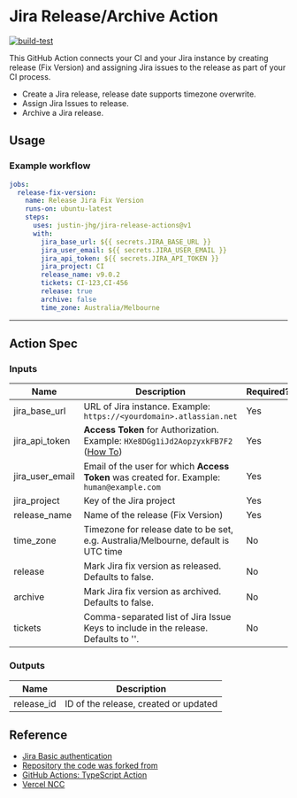 # Jira Release/Archive Action

[![build-test](https://github.com/Justin-JHG/jira-release-actions/actions/workflows/test.yml/badge.svg)](https://github.com/Justin-JHG/jira-release-actions/actions/workflows/test.yml)

This GitHub Action connects your CI and your Jira instance by creating release (Fix Version) and assigning Jira issues to the release as part of your CI process.

- Create a Jira release, release date supports timezone overwrite.
- Assign Jira Issues to release.
- Archive a Jira release.

## Usage

### Example workflow

```yaml
jobs:
  release-fix-version:
    name: Release Jira Fix Version
    runs-on: ubuntu-latest
    steps:
      uses: justin-jhg/jira-release-actions@v1
      with:
        jira_base_url: ${{ secrets.JIRA_BASE_URL }}
        jira_user_email: ${{ secrets.JIRA_USER_EMAIL }}
        jira_api_token: ${{ secrets.JIRA_API_TOKEN }}
        jira_project: CI
        release_name: v9.0.2
        tickets: CI-123,CI-456
        release: true
        archive: false
        time_zone: Australia/Melbourne
```

---

## Action Spec

### Inputs

| Name            | Description                                                                                                                                          | Required? | Type    |
| --------------- | ---------------------------------------------------------------------------------------------------------------------------------------------------- | --------- | ------- |
| jira_base_url   | URL of Jira instance. Example: `https://<yourdomain>.atlassian.net`                                                                                  | Yes       | String  |
| jira_api_token  | **Access Token** for Authorization. Example: `HXe8DGg1iJd2AopzyxkFB7F2` ([How To](https://confluence.atlassian.com/cloud/api-tokens-938839638.html)) | Yes       | String  |
| jira_user_email | Email of the user for which **Access Token** was created for. Example: `human@example.com`                                                           | Yes       | String  |
| jira_project    | Key of the Jira project                                                                                                                              | Yes       | String  |
| release_name    | Name of the release (Fix Version)                                                                                                                    | Yes       | String  |
| time_zone       | Timezone for release date to be set, e.g. Australia/Melbourne, default is UTC time                                                                   | No        | String  |
| release         | Mark Jira fix version as released. Defaults to false.                                                                                                | No        | Boolean |
| archive         | Mark Jira fix version as archived. Defaults to false.                                                                                                | No        | Boolean |
| tickets         | Comma-separated list of Jira Issue Keys to include in the release. Defaults to ''.                                                                   | No        | String  |

### Outputs

| Name       | Description                           |
| ---------- | ------------------------------------- |
| release_id | ID of the release, created or updated |

## Reference

- [Jira Basic authentication](https://developer.atlassian.com/server/jira/platform/basic-authentication/)
- [Repository the code was forked from](https://github.com/StalemateInc/jira-release-action)
- [GitHub Actions: TypeScript Action](https://github.com/actions/typescript-action)
- [Vercel NCC](https://github.com/vercel/ncc)
